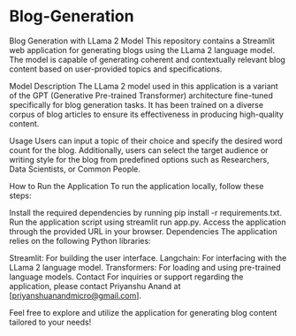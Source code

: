 # Blog-Generation
Blog Generation with LLama 2 Model
This repository contains a Streamlit web application for generating blogs using the LLama 2 language model. The model is capable of generating coherent and contextually relevant blog content based on user-provided topics and specifications.

Model Description
The LLama 2 model used in this application is a variant of the GPT (Generative Pre-trained Transformer) architecture fine-tuned specifically for blog generation tasks. It has been trained on a diverse corpus of blog articles to ensure its effectiveness in producing high-quality content.

Usage
Users can input a topic of their choice and specify the desired word count for the blog. Additionally, users can select the target audience or writing style for the blog from predefined options such as Researchers, Data Scientists, or Common People.

How to Run the Application
To run the application locally, follow these steps:

Install the required dependencies by running pip install -r requirements.txt.
Run the application script using streamlit run app.py.
Access the application through the provided URL in your browser.
Dependencies
The application relies on the following Python libraries:

Streamlit: For building the user interface.
Langchain: For interfacing with the LLama 2 language model.
Transformers: For loading and using pre-trained language models.
Contact
For inquiries or support regarding the application, please contact Priyanshu Anand at [priyanshuanandmicro@gmail.com].

Feel free to explore and utilize the application for generating blog content tailored to your needs!
